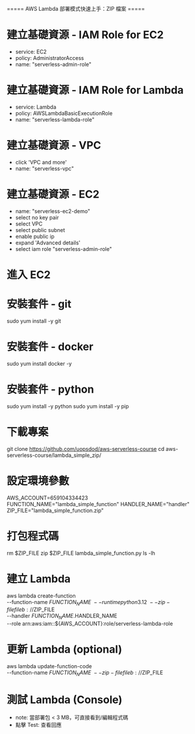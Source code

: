 ===== AWS Lambda 部署模式快速上手：ZIP 檔案 ===== 

# 建立基礎資源 - IAM Role for EC2
- service: EC2 
- policy: AdministratorAccess
- name: "serverless-admin-role"

# 建立基礎資源 - IAM Role for Lambda
- service: Lambda
- policy: AWSLambdaBasicExecutionRole
- name: "serverless-lambda-role"

# 建立基礎資源 - VPC
- click 'VPC and more'
- name: "serverless-vpc"

# 建立基礎資源 - EC2
- name: "serverless-ec2-demo"
- select no key pair
- select VPC
 - select public subnet
 - enable public ip 
- expand 'Advanced details'
 - select iam role "serverless-admin-role"

# 進入 EC2 

# 安裝套件 - git
sudo yum install -y git 

# 安裝套件 - docker 
sudo yum install docker -y

# 安裝套件 - python
sudo yum install -y python
sudo yum install -y pip

# 下載專案
git clone https://github.com/uopsdod/aws-serverless-course
cd aws-serverless-course/lambda_simple_zip/

# 設定環境參數
AWS_ACCOUNT=659104334423
FUNCTION_NAME="lambda_simple_function"
HANDLER_NAME="handler"
ZIP_FILE="lambda_simple_function.zip"

# 打包程式碼
rm $ZIP_FILE
zip $ZIP_FILE lambda_simple_function.py
ls -lh

# 建立 Lambda 
aws lambda create-function \
    --function-name $FUNCTION_NAME \
    --runtime python3.12 \
    --zip-file fileb://$ZIP_FILE \
    --handler $FUNCTION_NAME.$HANDLER_NAME \
    --role arn:aws:iam::${AWS_ACCOUNT}:role/serverless-lambda-role

# 更新 Lambda (optional)
aws lambda update-function-code \
    --function-name $FUNCTION_NAME \
    --zip-file fileb://$ZIP_FILE

# 測試 Lambda (Console)
 - note: 當部署包 < 3 MB，可直接看到/編輯程式碼
 - 點擊 Test: 查看回應 
